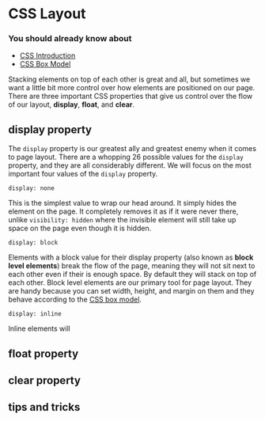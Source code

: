 # CSS Layout

### You should already know about
* [CSS Introduction](../css-introduction/README.md)
* [CSS Box Model](../css-box-model/README.md)

Stacking elements on top of each other is great and all, but sometimes we want a little bit more control over how elements are positioned on our page. There are three important CSS properties that give us control over the flow of our layout, **display**, **float**, and **clear**.

## display property

The `display` property is our greatest ally and greatest enemy when it comes to page layout. There are a whopping 26 possible values for the `display` property, and they are all considerably different. We will focus on the most important four values of the `display` property.

`display: none`

This is the simplest value to wrap our head around. It simply hides the element on the page. It completely removes it as if it were never there, unlike `visibility: hidden` where the invisible element will still take up space on the page even though it is hidden.

`display: block`

Elements with a block value for their display property (also known as **block level elements**) break the flow of the page, meaning they will not sit next to each other even if their is enough space. By default they will stack on top of each other. Block level elements are our primary tool for page layout. They are handy because you can set width, height, and margin on them and they behave according to the [CSS box model](../css-box-model/README.md).

`display: inline`

Inline elements will 

## float property

## clear property

## tips and tricks